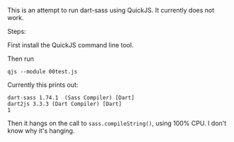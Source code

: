 This is an attempt to run dart-sass using QuickJS. It currently does not work.

Steps:

First install the QuickJS command line tool.

Then run

```
qjs --module 00test.js
```

Currently this prints out:

```
dart-sass 1.74.1  (Sass Compiler) [Dart]
dart2js 3.3.3 (Dart Compiler) [Dart]
1
```

Then it hangs on the call to `sass.compileString()`, using 100% CPU. I don't
know why it's hanging.
